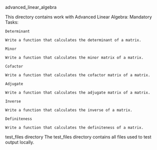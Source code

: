 advanced_linear_algebra

This directory contains work with Advanced Linear Algebra:
Mandatory Tasks:

    Determinant

    Write a function that calculates the determinant of a matrix.

    Minor

    Write a function that calculates the minor matrix of a matrix.

    Cofactor

    Write a function that calculates the cofactor matrix of a matrix.

    Adjugate

    Write a function that calculates the adjugate matrix of a matrix.

    Inverse

    Write a function that calculates the inverse of a matrix.

    Definiteness

    Write a function that calculates the definiteness of a matrix.

test_files directory
The test_files directory contains all files used to test output locally.
